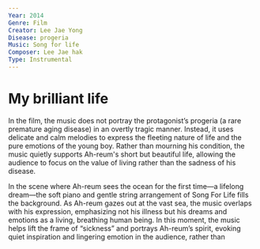 ```yaml
---
Year: 2014
Genre: Film
Creator: Lee Jae Yong
Disease: progeria
Music: Song for life
Composer: Lee Jae hak
Type: Instrumental
---
```


# My brilliant life

In the film, the music does not portray the protagonist’s progeria (a rare premature aging disease) in an overtly tragic manner. Instead, it uses delicate and calm melodies to express the fleeting nature of life and the pure emotions of the young boy. Rather than mourning his condition, the music quietly supports Ah-reum's short but beautiful life, allowing the audience to focus on the value of living rather than the sadness of his disease.

In the scene where Ah-reum sees the ocean for the first time—a lifelong dream—the soft piano and gentle string arrangement of Song For Life fills the background. As Ah-reum gazes out at the vast sea, the music overlaps with his expression, emphasizing not his illness but his dreams and emotions as a living, breathing human being. In this moment, the music helps lift the frame of “sickness” and portrays Ah-reum’s spirit, evoking quiet inspiration and lingering emotion in the audience, rather than
